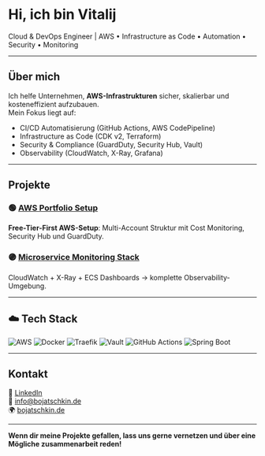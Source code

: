 # Hi, ich bin Vitalij

Cloud & DevOps Engineer | AWS • Infrastructure as Code • Automation • Security • Monitoring

---

## Über mich
Ich helfe Unternehmen, **AWS-Infrastrukturen** sicher, skalierbar und kosteneffizient aufzubauen.  
Mein Fokus liegt auf:
- CI/CD Automatisierung (GitHub Actions, AWS CodePipeline)
- Infrastructure as Code (CDK v2, Terraform)
- Security & Compliance (GuardDuty, Security Hub, Vault)
- Observability (CloudWatch, X-Ray, Grafana)

---

## Projekte

### 🟢 [AWS Portfolio Setup](https://github.com/vibtellect/aws-portfolio-setup)
**Free-Tier-First AWS-Setup**: Multi-Account Struktur mit Cost Monitoring, Security Hub und GuardDuty.

### 🟣 [Microservice Monitoring Stack](https://github.com/vibtellect/project-monitoring)
CloudWatch + X-Ray + ECS Dashboards → komplette Observability-Umgebung.

---

## ☁️ Tech Stack
![AWS](https://img.shields.io/badge/AWS-orange?logo=amazonaws)
![Docker](https://img.shields.io/badge/Docker-2496ED?logo=docker&logoColor=white)
![Traefik](https://img.shields.io/badge/Traefik-24A1DE?logo=traefik&logoColor=white)
![Vault](https://img.shields.io/badge/Vault-000000?logo=vault&logoColor=white)
![GitHub Actions](https://img.shields.io/badge/GitHub_Actions-2088FF?logo=githubactions&logoColor=white)
![Spring Boot](https://img.shields.io/badge/Spring_Boot-6DB33F?logo=springboot&logoColor=white)

---

## Kontakt
💼 [LinkedIn](https://www.linkedin.com/in/vitalij-bojatschkin/)  
📧 info@bojatschkin.de  
🌍 [bojatschkin.de](https://bojatschkin.de)

---

**Wenn dir meine Projekte gefallen, lass uns gerne vernetzen und über eine Mögliche zusammenarbeit reden!**
